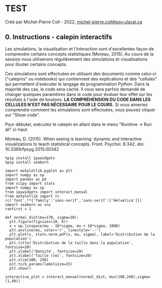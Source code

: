 # TEST
Créé par Michel-Pierre Coll - 2022, michel-pierre.coll@psy.ulaval.ca


## 0. Instructions - calepin interactifs

Les simulations, la visualisation et l'interaction sont d'excellentes façon de comprendre certains concepts statistiques (Moreau, 2015). Au cours de la session nous utiliserons régulièrement des simulations et visualisations pour illuster certains concepts. 

Ces simulations sont effectuées en utilisant des documents comme celui-ci ("calepins" ou *notebooks*) qui contiennent des explications et des "cellules" qui permettent d'exécuter le langage de programmation *Python*. Dans la majorité des cas, le code sera caché. Il vous sera parfois demandé de changer quelques paramètres dans le code pour évaluer leur effet sur les résultats à l'aide de boutons. **LA COMPRÉHENSION DU CODE DANS LES CELLULES N'EST PAS NÉCESSAIRE POUR LE COURS.** Si vous aimeriez comprendre comment les simulations sont effectuées, vous pouvez cliquer sur "Show code".


Pour débuter, exécutez le calepin en allant dans le menu "Runtime -> Run all" ci-haut.

Moreau, D. (2015). When seeing is learning: dynamic and interactive visualizations to teach statistical concepts. Front. Psychol. 6:342. doi: 10.3389/fpsyg.2015.00342


```{code-cell} ipython3
%pip install ipywidgets
%pip install seaborn

import matplotlib.pyplot as plt
import numpy as np
import pandas as pd
from scipy import stats
import numpy as np
from ipywidgets import interact_manual
from matplotlib import rc
rc('font',**{'family':'sans-serif','sans-serif':['Helvetica']})
import seaborn as sns
ranfirst = 1

def normal_dist(mu=170, sigma=20):
  plt.figure(figsize=(10, 6))
  x = np.linspace(mu - 10*sigma, mu + 10*sigma, 1000)
  plt.axvline(mu, color='r', linestyle='--')
  plt.plot(x, stats.norm.pdf(x, mu, sigma), label='Distribution de la population')
  plt.title('Distribution de la taille dans la population', fontsize=20)
  plt.ylabel('Densité', fontsize=20)
  plt.xlabel('Taille (cm)', fontsize=20)
  plt.xlim(100, 250)
  plt.tick_params(labelsize=15)
  plt.show()

interactive_plot = interact_manual(normal_dist, mu=(100,240),sigma=(1,40))

```
